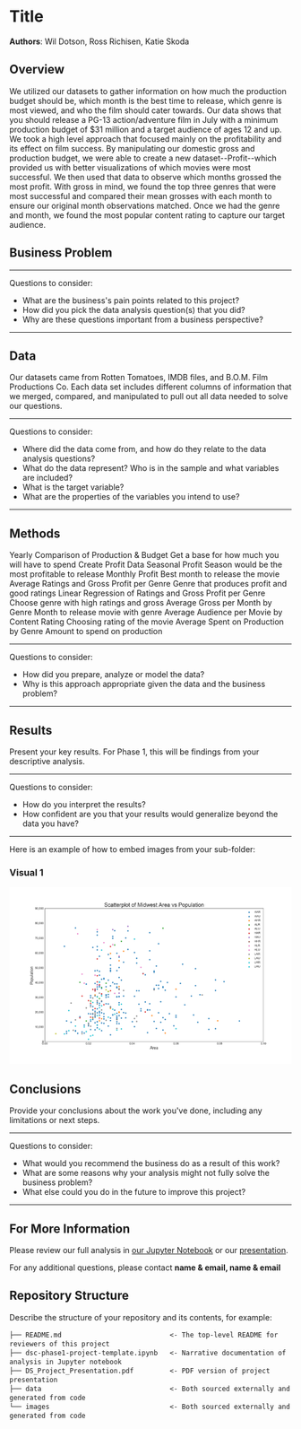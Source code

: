 # Title

**Authors**: Wil Dotson, Ross Richisen, Katie Skoda
## Overview

We utilized our datasets to gather information on how much the production budget should be, which month is the best time to release, which genre is most viewed, and who the film should cater towards. 
Our data shows that you should release a PG-13 action/adventure film in July with a minimum production budget of $31 million and a target audience of ages 12 and up. 
We took a high level approach that focused mainly on the profitability and its effect on film success. By manipulating our domestic gross and production budget, we were able to create a new dataset--Profit--which provided us with better visualizations of which movies were most successful. We then used that data to observe which months grossed the most profit. With gross in mind, we found the top three genres that were most successful and compared their mean grosses with each month to ensure our original month observations matched. Once we had the genre and month, we found the most popular content rating to capture our target audience.  


## Business Problem


***
Questions to consider:
* What are the business's pain points related to this project?
* How did you pick the data analysis question(s) that you did?
* Why are these questions important from a business perspective?
***

## Data

Our datasets came from Rotten Tomatoes, IMDB files, and B.O.M. Film Productions Co.
Each data set includes different columns of information that we merged, compared, and manipulated to pull out all data needed to solve our questions. 

***
Questions to consider:
* Where did the data come from, and how do they relate to the data analysis questions?
* What do the data represent? Who is in the sample and what variables are included?
* What is the target variable?
* What are the properties of the variables you intend to use?
***

## Methods

Yearly Comparison of Production & Budget 
   Get a base for how much you will have to spend
Create Profit Data
Seasonal Profit
  Season would be the most profitable to release
Monthly  Profit
  Best month to release the movie
Average Ratings and Gross Profit per Genre
  Genre that produces profit and good ratings
Linear Regression of Ratings and Gross Profit per Genre
  Choose genre with high ratings and gross
Average Gross per Month by Genre
  Month to release movie with genre
Average Audience per Movie by Content Rating
  Choosing rating of the movie
Average Spent on Production by Genre
  Amount to spend on production


***
Questions to consider:
* How did you prepare, analyze or model the data?
* Why is this approach appropriate given the data and the business problem?
***

## Results

Present your key results. For Phase 1, this will be findings from your descriptive analysis.

***
Questions to consider:
* How do you interpret the results?
* How confident are you that your results would generalize beyond the data you have?
***

Here is an example of how to embed images from your sub-folder:

### Visual 1
![graph1](./images/viz1.png)

## Conclusions

Provide your conclusions about the work you've done, including any limitations or next steps.

***
Questions to consider:
* What would you recommend the business do as a result of this work?
* What are some reasons why your analysis might not fully solve the business problem?
* What else could you do in the future to improve this project?
***

## For More Information

Please review our full analysis in [our Jupyter Notebook](./dsc-phase1-project-template.ipynb) or our [presentation](./DS_Project_Presentation.pdf).

For any additional questions, please contact **name & email, name & email**

## Repository Structure

Describe the structure of your repository and its contents, for example:

```
├── README.md                           <- The top-level README for reviewers of this project
├── dsc-phase1-project-template.ipynb   <- Narrative documentation of analysis in Jupyter notebook
├── DS_Project_Presentation.pdf         <- PDF version of project presentation
├── data                                <- Both sourced externally and generated from code
└── images                              <- Both sourced externally and generated from code
```
